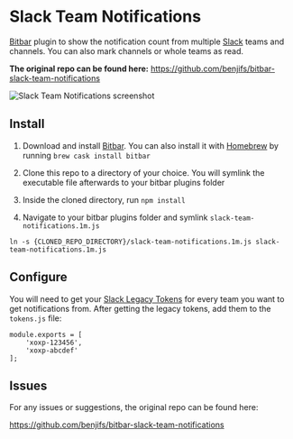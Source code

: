 # Slack Team Notifications
[Bitbar](https://github.com/matryer/bitbar) plugin to show the notification count from multiple [Slack](https://slack.com) teams and channels. You can also mark channels or whole teams as read.

**The original repo can be found here:** https://github.com/benjifs/bitbar-slack-team-notifications

![Slack Team Notifications screenshot](https://i.imgur.com/x1SoIto.jpg)

## Install
1. Download and install [Bitbar](https://github.com/matryer/bitbar). You can also install it with [Homebrew](https://brew.sh/) by running `brew cask install bitbar`

2. Clone this repo to a directory of your choice. You will symlink the executable file afterwards to your bitbar plugins folder

3. Inside the cloned directory, run `npm install`

4. Navigate to your bitbar plugins folder and symlink `slack-team-notifications.1m.js`

```
ln -s {CLONED_REPO_DIRECTORY}/slack-team-notifications.1m.js slack-team-notifications.1m.js
```

## Configure
You will need to get your [Slack Legacy Tokens](https://api.slack.com/custom-integrations/legacy-tokens) for every team you want to get notifications from. After getting the legacy tokens, add them to the `tokens.js` file:

```
module.exports = [
	'xoxp-123456',
	'xoxp-abcdef'
];
```

## Issues
For any issues or suggestions, the original repo can be found here:

https://github.com/benjifs/bitbar-slack-team-notifications

